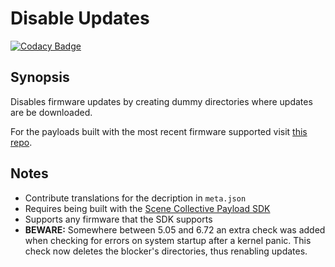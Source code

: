 Disable Updates
===
[![Codacy Badge](https://app.codacy.com/project/badge/Grade/)](https://www.codacy.com/gh/Scene-Collective/ps4-disable-updates/dashboard)

## Synopsis
Disables firmware updates by creating dummy directories where updates are be downloaded.

For the payloads built with the most recent firmware supported visit [this repo].

## Notes
- Contribute translations for the decription in `meta.json`
- Requires being built with the [Scene Collective Payload SDK]
- Supports any firmware that the SDK supports
- **BEWARE:** Somewhere between 5.05 and 6.72 an extra check was added when checking for errors on system startup after a kernel panic. This check now deletes the blocker's directories, thus renabling updates.

[//]: #
  [Scene Collective Payload SDK]: <https://github.com/Scene-Collective/ps4-payload-sdk>
  [this repo]: <https://github.com/Scene-Collective/ps4-payload-repo>
